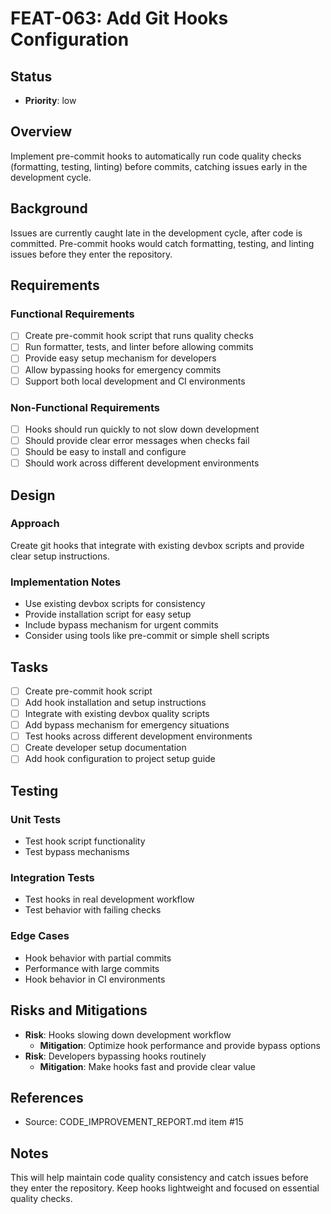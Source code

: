 # FEAT-063: Add Git Hooks Configuration

## Status
- **Priority**: low

## Overview
Implement pre-commit hooks to automatically run code quality checks (formatting, testing, linting) before commits, catching issues early in the development cycle.

## Background
Issues are currently caught late in the development cycle, after code is committed. Pre-commit hooks would catch formatting, testing, and linting issues before they enter the repository.

## Requirements
### Functional Requirements
- [ ] Create pre-commit hook script that runs quality checks
- [ ] Run formatter, tests, and linter before allowing commits
- [ ] Provide easy setup mechanism for developers
- [ ] Allow bypassing hooks for emergency commits
- [ ] Support both local development and CI environments

### Non-Functional Requirements
- [ ] Hooks should run quickly to not slow down development
- [ ] Should provide clear error messages when checks fail
- [ ] Should be easy to install and configure
- [ ] Should work across different development environments

## Design
### Approach
Create git hooks that integrate with existing devbox scripts and provide clear setup instructions.

### Implementation Notes
- Use existing devbox scripts for consistency
- Provide installation script for easy setup
- Include bypass mechanism for urgent commits
- Consider using tools like pre-commit or simple shell scripts

## Tasks
- [ ] Create pre-commit hook script
- [ ] Add hook installation and setup instructions
- [ ] Integrate with existing devbox quality scripts
- [ ] Add bypass mechanism for emergency situations
- [ ] Test hooks across different development environments
- [ ] Create developer setup documentation
- [ ] Add hook configuration to project setup guide

## Testing
### Unit Tests
- Test hook script functionality
- Test bypass mechanisms

### Integration Tests
- Test hooks in real development workflow
- Test behavior with failing checks

### Edge Cases
- Hook behavior with partial commits
- Performance with large commits
- Hook behavior in CI environments

## Risks and Mitigations
- **Risk**: Hooks slowing down development workflow
  - **Mitigation**: Optimize hook performance and provide bypass options
- **Risk**: Developers bypassing hooks routinely
  - **Mitigation**: Make hooks fast and provide clear value

## References
- Source: CODE_IMPROVEMENT_REPORT.md item #15

## Notes
This will help maintain code quality consistency and catch issues before they enter the repository. Keep hooks lightweight and focused on essential quality checks.